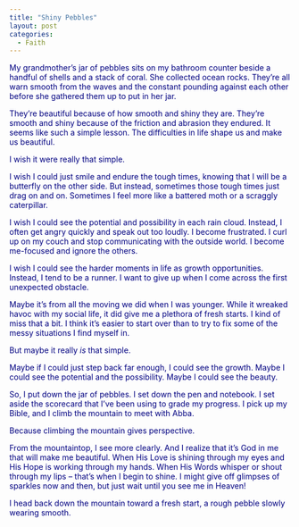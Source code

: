 ```yaml
---
title: "Shiny Pebbles"
layout: post
categories:
  - Faith
---
```

<p><span style="color: #000080;">My grandmother&rsquo;s jar of pebbles sits on my bathroom counter beside a handful of shells and a stack of coral. She collected ocean rocks. They&rsquo;re all warn smooth from the waves and the constant pounding against each other before she gathered them up to put in her jar.</span></p>
<p><span style="color: #000080;">They&rsquo;re beautiful because of how smooth and shiny they are. They&rsquo;re smooth and shiny because of the friction and abrasion they endured. It seems like such a simple lesson. The difficulties in life shape us and make us beautiful.</span></p>
<p><span style="color: #000080;">I wish it were really that simple.</span></p>
<p><span style="color: #000080;">I wish I could just smile and endure the tough times, knowing that I will be a butterfly on the other side. But instead, sometimes those tough times just drag on and on. Sometimes I feel more like a battered moth or a scraggly caterpillar.</span></p>
<p><span style="color: #000080;">I wish I could see the potential and possibility in each rain cloud. Instead, I often get angry quickly and speak out too loudly. I become frustrated. I curl up on my couch and stop communicating with the outside world. I become me-focused and ignore the others.</span></p>
<p><span style="color: #000080;">I wish I could see the harder moments in life as growth opportunities. Instead, I tend to be a runner. I want to give up when I come across the first unexpected obstacle.</span></p>
<p><span style="color: #000080;">Maybe it&rsquo;s from all the moving we did when I was younger. While it wreaked havoc with my social life, it did give me a plethora of fresh starts. I kind of miss that a bit. I think it&rsquo;s easier to start over than to try to fix some of the messy situations I find myself in.</span></p>
<p><span style="color: #000080;">But maybe it really<em> is</em> that simple. </span></p>
<p><span style="color: #000080;">Maybe if I could just step back far enough, I could see the growth. Maybe I could see the potential and the possibility. Maybe I could see the beauty.</span></p>
<p><span style="color: #000080;">So, I put down the jar of pebbles. I set down the pen and notebook. I set aside the scorecard that I&rsquo;ve been using to grade my progress. I pick up my Bible, and I climb the mountain to meet with Abba.</span></p>
<p><span style="color: #000080;">Because climbing the mountain gives perspective.</span></p>
<p><span style="color: #000080;">From the mountaintop, I see more clearly. And I realize that it&rsquo;s God in me that will make me beautiful. When His Love is shining through my eyes and His Hope is working through my hands. When His Words whisper or shout through my lips &ndash; that&rsquo;s when I begin to shine. I might give off glimpses of sparkles now and then, but just wait until you see me in Heaven!</span></p>
<p><span style="color: #000080;">I head back down the mountain toward a fresh start, a rough pebble slowly wearing smooth.</span></p>
